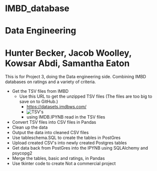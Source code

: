 # IMBD_database
# Data Engineering
# Hunter Becker, Jacob Woolley, Kowsar Abdi, Samantha Eaton
This is for Project 3, doing the Data engineering side. Combining IMBD databases on ratings and a variety of criteria.
  - Get the TSV files from IMBD
      - Use this URL to get the unzipped TSV files (The files are too big to save on to GitHub.)
          - https://datasets.imdbws.com/
          - ![TSV's](https://github.com/user-attachments/assets/e82d2dfd-2b00-4d02-b2c6-880bb1e08336)
          - using IMDB.IPYNB read in the TSV files
  - Convert TSV files into CSV files in Pandas
  - Clean up the data 
  - Output the data into cleaned CSV files
  - Use tableschema.SQL to create the tables in PostGres
  - Upload created CSV's into newly created Postgres tables
  - Get data back from PostGres into the IPYNB using SQLAlchemy and psycopg2
  - Merge the tables, basic and ratings, in Pandas
  - Use tkinter code to create 
Not a commercial project
